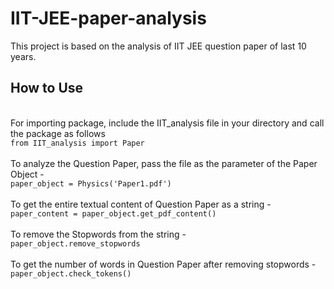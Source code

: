 # IIT-JEE-paper-analysis
This project is based on the analysis of IIT JEE question paper of last 10 years.


<h2><b>How to Use</b></h2>
<br>
For importing package, include the IIT_analysis file in your directory and call the package as follows
<br>
<code>from IIT_analysis import Paper</code>
<br>
<br>
To analyze the Question Paper, pass the file as the parameter of the Paper Object - 
<br>
<code>paper_object = Physics('Paper1.pdf')</code>
<br>
<br>
To get the entire textual content of Question Paper as a string - 
<br>
<code>paper_content = paper_object.get_pdf_content()</code>
<br>
<br>
To remove the Stopwords from the string - 
<br>
<code>paper_object.remove_stopwords</code>
<br>
<br>
To get the number of words in Question Paper after removing stopwords - 
<br>
<code>paper_object.check_tokens()</code>
<br>
<br>




